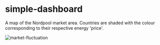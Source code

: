 # simple-dashboard

A map of the Nordpool market area. Countries are shaded with the colour corresponding to their respective energy 'price'.

![market-fluctuation](https://github.com/damiskov/simple-dashboard/blob/main/gif/nordpool.gif)